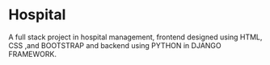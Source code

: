 # Hospital
A full stack project in hospital management, frontend designed using HTML, CSS ,and BOOTSTRAP and backend using PYTHON in DJANGO FRAMEWORK.

